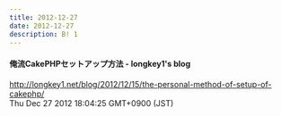 ```yaml
---
title: 2012-12-27
date: 2012-12-27
description: B! 1
---
```


#### 俺流CakePHPセットアップ方法 - longkey1's blog
http://longkey1.net/blog/2012/12/15/the-personal-method-of-setup-of-cakephp/<br>
Thu Dec 27 2012 18:04:25 GMT+0900 (JST)<br>


